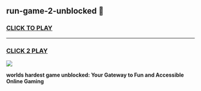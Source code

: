 
## run-game-2-unblocked 👋
<h3>
<a href="https://premium.freeplayer.one?title=run-game-2-unblocked&ref=14F">CLICK TO PLAY</a></h3>
<hr>

<h3>
<a href="https://premium.freeplayer.one?title=run-game-2-unblocked&ref=14F">CLICK 2 PLAY</a>
  
</h3>

<a href="https://premium.freeplayer.one?title=run-game-2-unblocked&ref=12F/"><img src="https://clearcache.store/games.png"></a>


**worlds hardest game unblocked: Your Gateway to Fun and Accessible Online Gaming**

